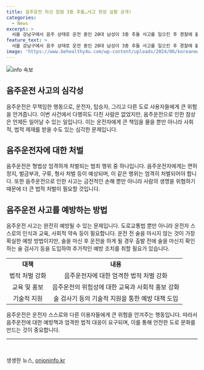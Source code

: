 ```yaml
---
title: 음주운전 차선 침범 3중 추돌…사고 현장 실황 공개!
categories:
  - News
excerpt: >
  서울 강남구에서 음주 상태로 운전 중인 20대 남성이 3중 추돌 사고를 일으킨 후 경찰에 붙잡혔습니다. 사고 당시 차량은 차선을 가로지르며 전방 차량과 충돌하고, 이에 신호 대기 중이던 차량 3대가 연이어 사고에 휘말렸습니다. 다행히 다친 사람은 없었으나 운전자의 혈중알코올농도는 면허 정지 수준이었습니다. 경찰은 음주운전 혐의로 남성을 입건했습니다.
feature_text: >
  서울 강남구에서 음주 상태로 운전 중인 20대 남성이 3중 추돌 사고를 일으킨 후 경찰에 붙잡혔습니다. 사고 당시 차량은 차선을 가로지르며 전방 차량과 충돌하고, 이에 신호 대기 중이던 차량 3대가 연이어 사고에 휘말렸습니다. 다행히 다친 사람은 없었으나 운전자의 혈중알코올농도는 면허 정지 수준이었습니다. 경찰은 음주운전 혐의로 남성을 입건했습니다.
image: 'https://www.behealthy4u.com/wp-content/uploads/2024/06/koreanews.jpg'
---
```


<p><img src="https://www.behealthy4u.com/wp-content/uploads/2024/06/koreanews.jpg" alt="info 속보" /></p>

<h2 data-ke-size="size26">음주운전 사고의 심각성</h2>

<p data-ke-size="size16">음주운전은 무책임한 행동으로, 운전자, 탑승자, 그리고 다른 도로 사용자들에게 큰 위험을 안겨줍니다. 이번 사건에서 다행히도 다친 사람은 없었지만, 음주운전으로 인한 참상은 언제든 일어날 수 있는 일입니다. 이는 운전자에게 큰 책임을 물을 뿐만 아니라 사회적, 법적 제재를 받을 수도 있는 심각한 문제입니다.</p>

<h2 data-ke-size="size26">음주운전자에 대한 처벌</h2>

<p data-ke-size="size16">음주운전은 형법상 엄격하게 처벌되는 범죄 행위 중 하나입니다. 음주운전자에게는 면허 정지, 벌금부과, 구류, 형사 처벌 등이 예상되며, 이 같은 행위는 엄격히 처벌되어야 합니다. 또한 음주운전으로 인한 사고는 금전적인 손해 뿐만 아니라 사람의 생명을 위협하기 때문에 더 큰 법적 처벌이 필요할 것입니다.</p>

<h2 data-ke-size="size26">음주운전 사고를 예방하는 방법</h2>

<p data-ke-size="size16">음주운전 사고는 완전히 예방될 수 있는 문제입니다. 도로교통법 뿐만 아니라 운전자 스스로의 인식과 교육, 사회적 약속 등이 필요합니다. 운전 전 술을 마시지 않는 것이 가장 확실한 예방 방법이지만, 술을 마신 후 운전을 하게 될 경우 출발 전에 술을 마신지 확인하는 술 검사기 등을 도입하여 추가적인 예방 조치를 취할 필요가 있습니다.</p>

<table>
  <tr>
    <td style="text-align: center; height: 17px;"><b>대책</b></td>
    <td style="text-align: center; height: 17px;"><b>내용</b></td>
  </tr>
  <tr>
    <td style="text-align: center;">법적 처벌 강화</td>
    <td style="text-align: center;">음주운전자에 대한 엄격한 법적 처벌 강화</td>
  </tr>
  <tr>
    <td style="text-align: center;">교육 및 홍보</td>
    <td style="text-align: center;">음주운전의 위험성에 대한 교육과 사회적 홍보 강화</td>
  </tr>
  <tr>
    <td style="text-align: center;">기술적 지원</td>
    <td style="text-align: center;">술 검사기 등의 기술적 지원을 통한 예방 대책 도입</td>
  </tr>
</table>

<p data-ke-size="size16">음주운전은 운전자 스스로와 다른 이용자들에게 큰 위험을 안겨주는 행동입니다. 따라서 음주운전에 대한 예방책과 엄격한 법적 대응이 요구되며, 이를 통해 안전한 도로 문화를 만드는 것이 중요합니다.</p>

<p><hr>
<p data-ke-size="size16">&nbsp;<p></p>
생생한 뉴스, <a href="https://onioninfo.kr" rel="dofollow">onioninfo.kr</a>


